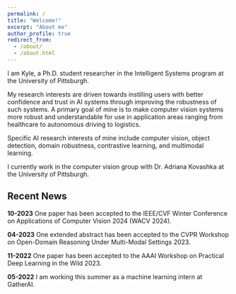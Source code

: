 ```yaml
---
permalink: /
title: "Welcome!"
excerpt: "About me"
author_profile: true
redirect_from: 
  - /about/
  - /about.html
---
```


I am Kyle, a Ph.D. student researcher in the Intelligent Systems program at the University of Pittsburgh. 

My research interests are driven towards instilling users with better confidence and trust in AI systems through improving the robustness of such systems. A primary goal of mine is to make computer vision systems more robust and understandable for use in application areas ranging from healthcare to autonomous driving to logistics. 

Specific AI research interests of mine include computer vision, object detection, domain robustness, contrastive learning, and multimodal learning.

I currently work in the computer vision group with Dr. Adriana Kovashka at the University of Pittsburgh. 

## Recent News 

**10-2023** One paper has been accepted to the IEEE/CVF Winter Conference on Applications of Computer Vision 2024 (WACV 2024). 

**04-2023** One extended abstract has been accepted to the CVPR Workshop on Open-Domain Reasoning Under Multi-Modal Settings 2023. 

**11-2022** One paper has been accepted to the AAAI Workshop on Practical Deep Learning in the Wild 2023.  

**05-2022** I am working this summer as a machine learning intern at GatherAI.
